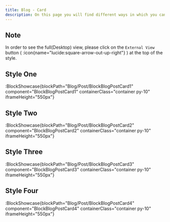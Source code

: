 ```yaml
---
title: Blog - Card
description: On this page you will find different ways in which you can style the blog post cards of your website.
---
```


## Note

In order to see the full(Desktop) view, please click on the `External View` button ( :icon{name="lucide:square-arrow-out-up-right"} ) at the top of the style.

## Style One

:BlockShowcase{blockPath="Blog/Post/BlockBlogPostCard1" component="BlockBlogPostCard1" containerClass="container py-10" iframeHeight="550px"}

## Style Two

:BlockShowcase{blockPath="Blog/Post/BlockBlogPostCard2" component="BlockBlogPostCard2" containerClass="container py-10" iframeHeight="550px"}

## Style Three

:BlockShowcase{blockPath="Blog/Post/BlockBlogPostCard3" component="BlockBlogPostCard3" containerClass="container py-10" iframeHeight="550px"}

## Style Four

:BlockShowcase{blockPath="Blog/Post/BlockBlogPostCard4" component="BlockBlogPostCard4" containerClass="container py-10" iframeHeight="550px"}
